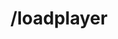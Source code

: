 ---
command:
  added: 3.3.0
  aliases:
  - lp
  configuration: []
  description: Loads an individual player's data.
  permissions:
  - rcmds.loadplayer
  - rcmds.others.loadplayer
  supports: {}
  usage: /loadplayer [player]
layout: command
title: /loadplayer
---